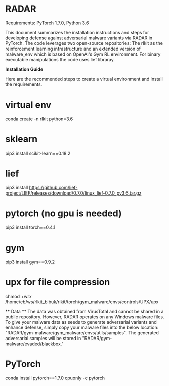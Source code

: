 # RADAR

Requirements: PyTorch 1.7.0, Python 3.6

This document summarizes the installation instructions and steps for developing defense against adversarial malware variants via RADAR in PyTorch. The code leverages two open-source repositories: The rlkit as the reinforcement learning infrastructure and an extended version of malware_env which is based on OpenAI's Gym RL environment. For binary executable manipulations the code uses lief libraray.


**Installation Guide**

Here are the recommended steps to create a virtual environment and install the requirements.

# virtual env
conda create -n rlkit python=3.6

# sklearn
pip3 install scikit-learn==0.18.2

# lief
pip3 install https://github.com/lief-project/LIEF/releases/download/0.7.0/linux_lief-0.7.0_py3.6.tar.gz

# pytorch (no gpu is needed)
pip3 install torch==0.4.1

# gym

pip3 install gym==0.9.2

# upx for file compression
chmod +wrx /home/eb/ws/rlkit_bibuk/rlkit/torch/gym_malware/envs/controls/UPX/upx


** Data **
The data was obtained from VirusTotal and cannot be shared in a public repository. However, RADAR operates on any Windows malware files. To give your malware data as seeds to generate adversarial variants and enhance defense, simply copy your malware files into the below location:
"RADAR/gym-malware/gym_malware/envs/utils/samples". The generated adversarial samples will be stored in "RADAR/gym-malware/evaded/blackbox."


# PyTorch

conda install pytorch==1.7.0 cpuonly -c pytorch
